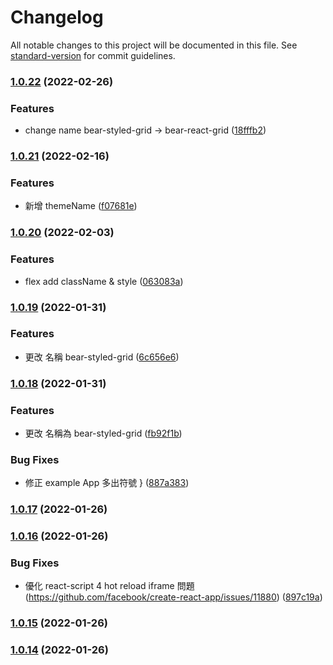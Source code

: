 # Changelog

All notable changes to this project will be documented in this file. See [standard-version](https://github.com/conventional-changelog/standard-version) for commit guidelines.

### [1.0.22](https://github.com/imagine10255/bear-styled-grid/compare/v1.0.21...v1.0.22) (2022-02-26)


### Features

* change name bear-styled-grid -> bear-react-grid ([18fffb2](https://github.com/imagine10255/bear-styled-grid/commit/18fffb253a76c4e6bb9ba8eb2abab27d79bc6b1c))

### [1.0.21](https://github.com/imagine10255/bear-styled-grid/compare/v1.0.20...v1.0.21) (2022-02-16)


### Features

* 新增 themeName ([f07681e](https://github.com/imagine10255/bear-styled-grid/commit/f07681e828f0d2c3f5ba8725a0ec1448fd10903e))

### [1.0.20](https://github.com/imagine10255/bear-styled-grid/compare/v1.0.19...v1.0.20) (2022-02-03)


### Features

* flex add className & style ([063083a](https://github.com/imagine10255/bear-styled-grid/commit/063083af17ff45b3f89e875ee5ab2c031f3d2be8))

### [1.0.19](https://github.com/imagine10255/bear-styled-grid/compare/v1.0.18...v1.0.19) (2022-01-31)


### Features

* 更改 名稱 bear-styled-grid ([6c656e6](https://github.com/imagine10255/bear-styled-grid/commit/6c656e63dd99f7a78dbdb44be045db2c172f206c))

### [1.0.18](https://github.com/imagine10255/bear-styled-grid/compare/v1.0.17...v1.0.18) (2022-01-31)


### Features

* 更改 名稱為 bear-styled-grid ([fb92f1b](https://github.com/imagine10255/bear-styled-grid/commit/fb92f1b7f516aee8538c849772f079f7a96b948f))


### Bug Fixes

* 修正 example App 多出符號 } ([887a383](https://github.com/imagine10255/bear-styled-grid/commit/887a3834d36ff9ff53b2c153d11fee7f3757e97f))

### [1.0.17](https://github.com/imagine10255/bear-styled-grid/compare/v1.0.16...v1.0.17) (2022-01-26)

### [1.0.16](https://github.com/imagine10255/bear-styled-grid/compare/v1.0.15...v1.0.16) (2022-01-26)


### Bug Fixes

* 優化 react-script 4 hot reload iframe 問題 (https://github.com/facebook/create-react-app/issues/11880) ([897c19a](https://github.com/imagine10255/bear-styled-grid/commit/897c19a8d386e8bf67f1d9eef464ede33ca9f006))

### [1.0.15](https://github.com/imagine10255/bear-styled-grid/compare/v1.0.14...v1.0.15) (2022-01-26)

### [1.0.14](https://github.com/imagine10255/bear-styled-grid/compare/v1.0.13...v1.0.14) (2022-01-26)
